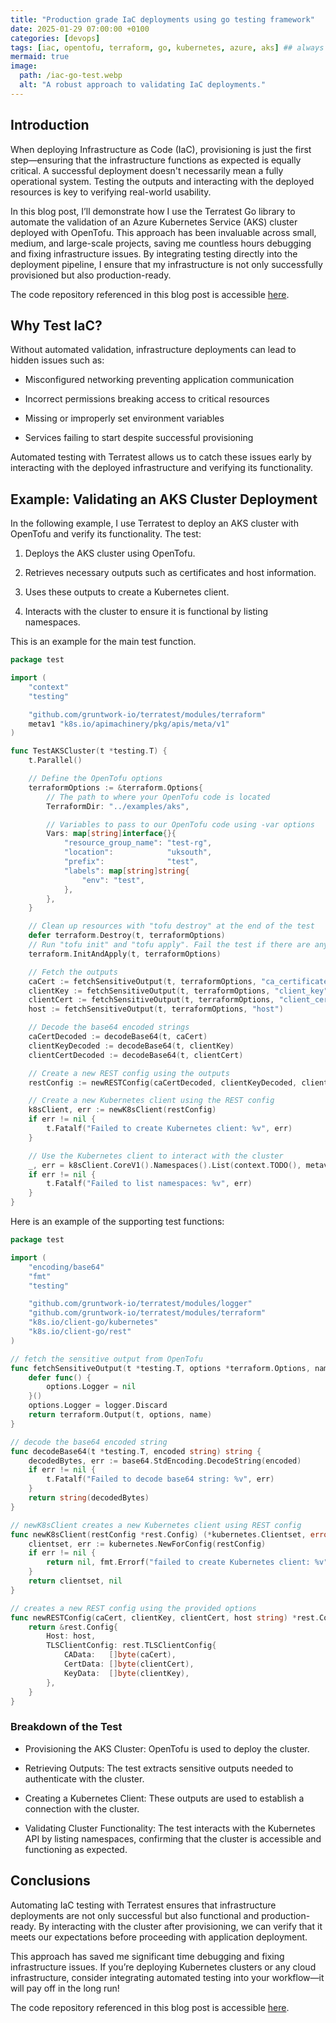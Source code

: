 ```yaml
---
title: "Production grade IaC deployments using go testing framework"
date: 2025-01-29 07:00:00 +0100
categories: [devops]
tags: [iac, opentofu, terraform, go, kubernetes, azure, aks] ## always lowercase !!
mermaid: true
image:
  path: /iac-go-test.webp
  alt: "A robust approach to validating IaC deployments."
---
```


## Introduction
When deploying Infrastructure as Code (IaC), provisioning is just the first step—ensuring that the infrastructure functions as expected is equally critical. A successful deployment doesn't necessarily mean a fully operational system. Testing the outputs and interacting with the deployed resources is key to verifying real-world usability.

In this blog post, I’ll demonstrate how I use the Terratest Go library to automate the validation of an Azure Kubernetes Service (AKS) cluster deployed with OpenTofu. This approach has been invaluable across small, medium, and large-scale projects, saving me countless hours debugging and fixing infrastructure issues. By integrating testing directly into the deployment pipeline, I ensure that my infrastructure is not only successfully provisioned but also production-ready.

The code repository referenced in this blog post is accessible [here](https://github.com/SRodi/azure-aks).

## Why Test IaC?
Without automated validation, infrastructure deployments can lead to hidden issues such as:

* Misconfigured networking preventing application communication

* Incorrect permissions breaking access to critical resources

* Missing or improperly set environment variables

* Services failing to start despite successful provisioning

Automated testing with Terratest allows us to catch these issues early by interacting with the deployed infrastructure and verifying its functionality.


## Example: Validating an AKS Cluster Deployment
In the following example, I use Terratest to deploy an AKS cluster with OpenTofu and verify its functionality. The test:

1. Deploys the AKS cluster using OpenTofu.

2. Retrieves necessary outputs such as certificates and host information.

3. Uses these outputs to create a Kubernetes client.

4. Interacts with the cluster to ensure it is functional by listing namespaces.

This is an example for the main test function.

```go
package test

import (
	"context"
	"testing"

	"github.com/gruntwork-io/terratest/modules/terraform"
	metav1 "k8s.io/apimachinery/pkg/apis/meta/v1"
)

func TestAKSCluster(t *testing.T) {
	t.Parallel()

	// Define the OpenTofu options
	terraformOptions := &terraform.Options{
		// The path to where your OpenTofu code is located
		TerraformDir: "../examples/aks",

		// Variables to pass to our OpenTofu code using -var options
		Vars: map[string]interface{}{
			"resource_group_name": "test-rg",
			"location":            "uksouth",
			"prefix":              "test",
			"labels": map[string]string{
				"env": "test",
			},
		},
	}

	// Clean up resources with "tofu destroy" at the end of the test
	defer terraform.Destroy(t, terraformOptions)
	// Run "tofu init" and "tofu apply". Fail the test if there are any errors.
	terraform.InitAndApply(t, terraformOptions)

	// Fetch the outputs
	caCert := fetchSensitiveOutput(t, terraformOptions, "ca_certificate")
	clientKey := fetchSensitiveOutput(t, terraformOptions, "client_key")
	clientCert := fetchSensitiveOutput(t, terraformOptions, "client_certificate")
	host := fetchSensitiveOutput(t, terraformOptions, "host")

	// Decode the base64 encoded strings
	caCertDecoded := decodeBase64(t, caCert)
	clientKeyDecoded := decodeBase64(t, clientKey)
	clientCertDecoded := decodeBase64(t, clientCert)

	// Create a new REST config using the outputs
	restConfig := newRESTConfig(caCertDecoded, clientKeyDecoded, clientCertDecoded, host)

	// Create a new Kubernetes client using the REST config
	k8sClient, err := newK8sClient(restConfig)
	if err != nil {
		t.Fatalf("Failed to create Kubernetes client: %v", err)
	}

	// Use the Kubernetes client to interact with the cluster
	_, err = k8sClient.CoreV1().Namespaces().List(context.TODO(), metav1.ListOptions{})
	if err != nil {
		t.Fatalf("Failed to list namespaces: %v", err)
	}
}
```

Here is an example of the supporting test functions:

```go
package test

import (
	"encoding/base64"
	"fmt"
	"testing"

	"github.com/gruntwork-io/terratest/modules/logger"
	"github.com/gruntwork-io/terratest/modules/terraform"
	"k8s.io/client-go/kubernetes"
	"k8s.io/client-go/rest"
)

// fetch the sensitive output from OpenTofu
func fetchSensitiveOutput(t *testing.T, options *terraform.Options, name string) string {
	defer func() {
		options.Logger = nil
	}()
	options.Logger = logger.Discard
	return terraform.Output(t, options, name)
}

// decode the base64 encoded string
func decodeBase64(t *testing.T, encoded string) string {
	decodedBytes, err := base64.StdEncoding.DecodeString(encoded)
	if err != nil {
		t.Fatalf("Failed to decode base64 string: %v", err)
	}
	return string(decodedBytes)
}

// newK8sClient creates a new Kubernetes client using REST config
func newK8sClient(restConfig *rest.Config) (*kubernetes.Clientset, error) {
	clientset, err := kubernetes.NewForConfig(restConfig)
	if err != nil {
		return nil, fmt.Errorf("failed to create Kubernetes client: %v", err)
	}
	return clientset, nil
}

// creates a new REST config using the provided options
func newRESTConfig(caCert, clientKey, clientCert, host string) *rest.Config {
	return &rest.Config{
		Host: host,
		TLSClientConfig: rest.TLSClientConfig{
			CAData:   []byte(caCert),
			CertData: []byte(clientCert),
			KeyData:  []byte(clientKey),
		},
	}
}
```


### Breakdown of the Test
* Provisioning the AKS Cluster: OpenTofu is used to deploy the cluster.

* Retrieving Outputs: The test extracts sensitive outputs needed to authenticate with the cluster.

* Creating a Kubernetes Client: These outputs are used to establish a connection with the cluster.

* Validating Cluster Functionality: The test interacts with the Kubernetes API by listing namespaces, confirming that the cluster is accessible and functioning as expected.

## Conclusions
Automating IaC testing with Terratest ensures that infrastructure deployments are not only successful but also functional and production-ready. By interacting with the cluster after provisioning, we can verify that it meets our expectations before proceeding with application deployment.

This approach has saved me significant time debugging and fixing infrastructure issues. If you’re deploying Kubernetes clusters or any cloud infrastructure, consider integrating automated testing into your workflow—it will pay off in the long run!

The code repository referenced in this blog post is accessible [here](https://github.com/SRodi/azure-aks).
